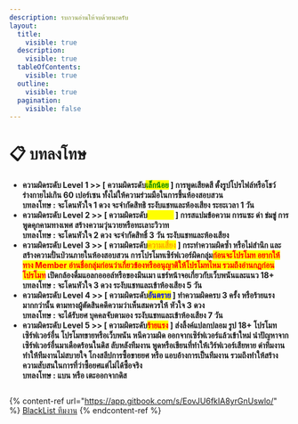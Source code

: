 ```yaml
---
description: รบกวนอ่านให้จบด้วยนะครับ
layout:
  title:
    visible: true
  description:
    visible: true
  tableOfContents:
    visible: true
  outline:
    visible: true
  pagination:
    visible: false
---
```


# 📋 บทลงโทษ

* **ความผิดระดับ Level 1 >> \[ ความผิดระดับ**<mark style="color:green;">**เล็กน้อย**</mark>**&#x20;] การพูดเสียดสี ตั้งรูปโปรไฟล์หรือโชว์ร่างกายไม่เกิน 60 เปอร์เซน ทั้งไม่ให้ความร่วมมือในการขึ้นห้องสอบสวน** \
  **บทลงโทษ : จะโดนหัวใจ 1 ดวง จะจำกัดสิทธิ ระงับแชทและห้องเสียง ระยะเวลา 1 วัน**&#x20;
* **ความผิดระดับ Level 2 >> \[ ความผิดระดับ**<mark style="color:yellow;">**ปานกลาง**</mark>**&#x20;] การสแปมข้อความ การแซะ ด่า ข่มขู่ การพูดคุกคามทางเพศ สร้างความวุ่นวายหรือทะเลาะวิวาท** \
  **บทลงโทษ : จะโดนหัวใจ 2 ดวง จะจำกัดสิทธิ์ 3 วัน ระงับแชทและห้องเสียง**
* **ความผิดระดับ Level 3 >> \[ ความผิดระดับ**<mark style="color:orange;">**ความเสี่ยง**</mark>**&#x20;] กระทำความผิดซ้ำ หรือไม่สำนึก และสร้างความปั่นป่วนภายในห้องสอบสวน การโปรโมทเซิร์ฟเวอร์ผิดกลุ่ม**<mark style="color:red;">**ก่อนจะโปรโมท อยากให้ทาง Member อ่านชื่อกลุ่มก่อนว่าเกี่ยวข้องหรืออนุญาติให้โปรโมทไหม รวมถึงอ่านกฎก่อนโปรโมท**</mark>**&#x20;เปิดกล้องดื่มแอลกอออล์หรือของมึนเมา แชร์หน้าจอเกี่ยวกับเว็บพนันและแนว 18+** \
  **บทลงโทษ : จะโดนหัวใจ 3 ดวง ระงับแชทและเข้าห้องเสียง 5 วัน**&#x20;
* **ความผิดระดับ Level 4 >> \[ ความผิดระดับ**<mark style="color:blue;">**อันตราย**</mark>**&#x20;] ทำความผิดครบ 3 ครั้ง หรือร้ายแรงมากกว่านั้น ตามทางผู้ตัดสินคดีความว่าเห็นสมควรให้ หัวใจ 3 ดวง** \
  **บทลงโทษ : จะได้รับยศ บุคคลจับตามอง ระงับแชทและเข้าห้องเสียง 7 วัน**
* **ความผิดระดับ Level 5 >> \[ ความผิดระดับ**<mark style="color:red;">**ร้ายแรง**</mark>**&#x20;] ส่งลิ้งค์แปลกปลอม รูป 18+ โปรโมทเซิร์ฟเวอร์อื่น โปรโมทขายหรือเว็บพนัน หนีความผิด ออกจากเซิร์ฟเวอร์แล้วเข้าใหม่ นำปัญหาจากเซิร์ฟเวอร์อื่นมาเดือดร้อนในดิส ลับหลังทีมงาน พูดหรือเขียนที่ทำให้เวิร์ฟเวอร์เสียหาย ด่าทีมงานทำให้ทีมงานไม่สบายใจ โกงสลีปการซื้อขายยศ หรือ แอบอ้างการเป็นทีมงาน รวมถึงทำให้สร้างความสับสนในการที่ว่าซื้อยศแต่ไม่ได้ซื้อจริง** \
  **บทลงโทษ : แบน หรือ เตะออกจากดิส**&#x20;

<figure><img src="https://ndneverdie.gitbook.io/~gitbook/image?url=https%3A%2F%2Fcdn.discordapp.com%2Fattachments%2F1353666279080333333%2F1353674094725566474%2FScreenshot_2025-03-24-15-24-40-47_572064f74bd5f9fa804b05334aa4f912.jpg%3Fex%3D67e32b7e%26is%3D67e1d9fe%26hm%3D66687307a3c9cd63f4185afeaa1dd0ac56b4679341dd2054072dc4622e48c34c%26&#x26;width=768&#x26;dpr=1&#x26;quality=100&#x26;sign=af9313ff&#x26;sv=2" alt=""><figcaption><p> </p></figcaption></figure>

{% content-ref url="https://app.gitbook.com/s/EovJU6fkIA8yrGnUswlo/" %}
[BlackList ทีมงาน](https://app.gitbook.com/s/EovJU6fkIA8yrGnUswlo/)
{% endcontent-ref %}
